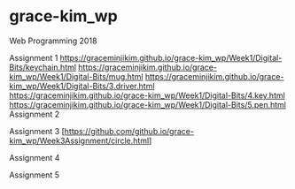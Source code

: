 # grace-kim_wp
Web Programming 2018

Assignment 1
https://graceminjikim.github.io/grace-kim_wp/Week1/Digital-Bits/keychain.html
https://graceminjikim.github.io/grace-kim_wp/Week1/Digital-Bits/mug.html
https://graceminjikim.github.io/grace-kim_wp/Week1/Digital-Bits/3.driver.html
https://graceminjikim.github.io/grace-kim_wp/Week1/Digital-Bits/4.key.html
https://graceminjikim.github.io/grace-kim_wp/Week1/Digital-Bits/5.pen.html
Assignment 2

Assignment 3
[https://github.com/github.io/grace-kim_wp/Week3Assignment/circle.html]

Assignment 4

Assignment 5
